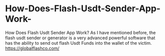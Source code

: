 # How-Does-Flash-Usdt-Sender-App-Work-
How Does Flash Usdt Sender App Work?  As I have mentioned before, the flash usdt sender or generator is a very advanced powerful software that has the ability to send out flash Usdt Funds into the wallet of the victim. https://globalflashco.com/
